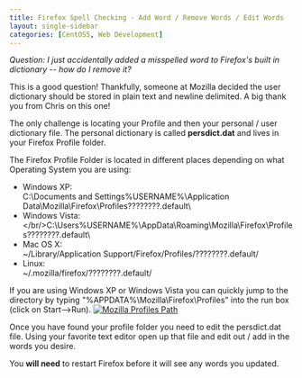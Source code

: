 ```yaml
---
title: Firefox Spell Checking - Add Word / Remove Words / Edit Words
layout: single-sidebar
categories: [CentOS5, Web Development]
---
```


<em>Question&#58; I just accidentally added a misspelled word to Firefox's built in dictionary -- how do I remove it?</em>

This is a good question!  Thankfully, someone at Mozilla decided the user dictionary should be stored in plain text and newline delimited.  A big thank you from Chris on this one!

The only challenge is locating your Profile and then your personal / user dictionary file.  The personal dictionary is called <strong>persdict.dat</strong> and lives in your Firefox Profile folder.

The Firefox Profile Folder is located in different places depending on what Operating System you are using&#58;

- Windows XP:<br/>C:\Documents and Settings\%USERNAME%\Application Data\Mozilla\Firefox\Profiles\????????.default\
- Windows Vista:</br/>C:\Users\%USERNAME%\AppData\Roaming\Mozilla\Firefox\Profiles\????????.default\
- Mac OS X:<br/>~/Library/Application Support/Firefox/Profiles/????????.default/
- Linux:<br/>~/.mozilla/firefox/????????.default/


If you are using Windows XP or Windows Vista you can quickly jump to the directory by typing "%APPDATA%\Mozilla\Firefox\Profiles\" into the run box (click on Start-->Run).
<a href='http://chrisschuld.com/wp-content/uploads/2007/07/mozilla-profiles-start-run.png' title='Mozilla Profiles Path'><img src='http://chrisschuld.com/wp-content/uploads/2007/07/mozilla-profiles-start-run.png' alt='Mozilla Profiles Path' /></a>

Once you have found your profile folder you need to edit the persdict.dat file.  Using your favorite text editor open up that file and edit out / add in the words you desire.

You <strong>will need</strong> to restart Firefox before it will see any words you updated.